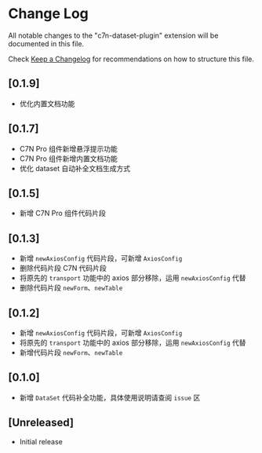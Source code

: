 # Change Log

All notable changes to the "c7n-dataset-plugin" extension will be documented in this file.

Check [Keep a Changelog](http://keepachangelog.com/) for recommendations on how to structure this file.

## [0.1.9]
- 优化内置文档功能

## [0.1.7]
- C7N Pro 组件新增悬浮提示功能
- C7N Pro 组件新增内置文档功能
- 优化 dataset 自动补全文档生成方式

## [0.1.5]

- 新增 C7N Pro 组件代码片段

## [0.1.3]

- 新增 `newAxiosConfig` 代码片段，可新增 `AxiosConfig`
- 删除代码片段 C7N 代码片段
- 将原先的 `transport` 功能中的 axios 部分移除，运用 `newAxiosConfig` 代替
- 删除代码片段 `newForm`、`newTable`

## [0.1.2]

- 新增 `newAxiosConfig` 代码片段，可新增 `AxiosConfig`
- 将原先的 `transport` 功能中的 axios 部分移除，运用 `newAxiosConfig` 代替
- 新增代码片段 `newForm`、`newTable`

## [0.1.0]

- 新增 `DataSet` 代码补全功能，具体使用说明请查阅 `issue` 区

## [Unreleased]

- Initial release